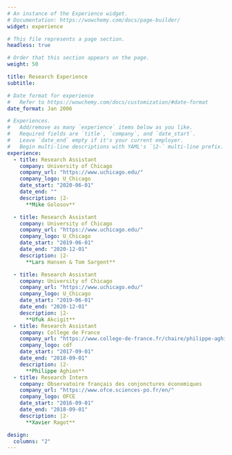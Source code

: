 ```yaml
---
# An instance of the Experience widget.
# Documentation: https://wowchemy.com/docs/page-builder/
widget: experience

# This file represents a page section.
headless: true

# Order that this section appears on the page.
weight: 50

title: Research Experience
subtitle:

# Date format for experience
#   Refer to https://wowchemy.com/docs/customization/#date-format
date_format: Jan 2006

# Experiences.
#   Add/remove as many `experience` items below as you like.
#   Required fields are `title`, `company`, and `date_start`.
#   Leave `date_end` empty if it's your current employer.
#   Begin multi-line descriptions with YAML's `|2-` multi-line prefix.
experience:
  - title: Research Assistant
    company: University of Chicago
    company_url: "https://www.uchicago.edu/"
    company_logo: U_Chicago
    date_start: "2020-06-01"
    date_end: ""
    description: |2-
      **Mike Golosov**

  - title: Research Assistant
    company: University of Chicago
    company_url: "https://www.uchicago.edu/"
    company_logo: U_Chicago
    date_start: "2019-06-01"
    date_end: "2020-12-01"
    description: |2-
      **Lars Hansen & Tom Sargent**

  - title: Research Assistant
    company: University of Chicago
    company_url: "https://www.uchicago.edu/"
    company_logo: U_Chicago
    date_start: "2019-06-01"
    date_end: "2020-12-01"
    description: |2-
      **Ufuk Akcigit**
  - title: Research Assistant
    company: College de France
    company_url: "https://www.college-de-france.fr/chaire/philippe-aghion-economie-des-institutions-de-innovation-et-de-la-croissance-chaire-statutaire"
    company_logo: cdf
    date_start: "2017-09-01"
    date_end: "2018-09-01"
    description: |2-
      **Philippe Aghion**
  - title: Research Intern
    company: Observatoire français des conjonctures économiques
    company_url: "https://www.ofce.sciences-po.fr/en/"
    company_logo: OFCE
    date_start: "2016-09-01"
    date_end: "2018-09-01"
    description: |2-
      **Xavier Ragot**

design:
  columns: "2"
---
```

